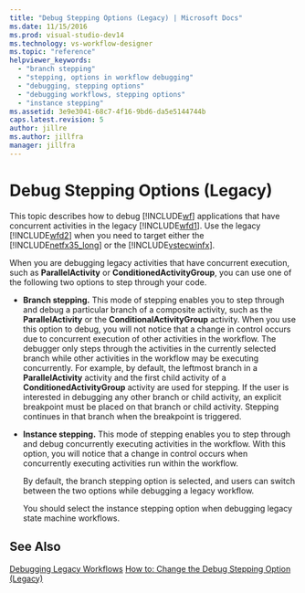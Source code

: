 ```yaml
---
title: "Debug Stepping Options (Legacy) | Microsoft Docs"
ms.date: 11/15/2016
ms.prod: visual-studio-dev14
ms.technology: vs-workflow-designer
ms.topic: "reference"
helpviewer_keywords:
  - "branch stepping"
  - "stepping, options in workflow debugging"
  - "debugging, stepping options"
  - "debugging workflows, stepping options"
  - "instance stepping"
ms.assetid: 3e9e3041-68c7-4f16-9bd6-da5e5144744b
caps.latest.revision: 5
author: jillre
ms.author: jillfra
manager: jillfra
---
```

# Debug Stepping Options (Legacy)
This topic describes how to debug [!INCLUDE[wf](../includes/wf-md.md)] applications that have concurrent activities in the legacy [!INCLUDE[wfd1](../includes/wfd1-md.md)]. Use the legacy [!INCLUDE[wfd2](../includes/wfd2-md.md)] when you need to target either the [!INCLUDE[netfx35_long](../includes/netfx35-long-md.md)] or the [!INCLUDE[vstecwinfx](../includes/vstecwinfx-md.md)].

 When you are debugging legacy activities that have concurrent execution, such as **ParallelActivity** or **ConditionedActivityGroup**, you can use one of the following two options to step through your code.

- **Branch stepping.** This mode of stepping enables you to step through and debug a particular branch of a composite activity, such as the **ParallelActivity** or the **ConditionalActivityGroup** activity. When you use this option to debug, you will not notice that a change in control occurs due to concurrent execution of other activities in the workflow. The debugger only steps through the activities in the currently selected branch while other activities in the workflow may be executing concurrently. For example, by default, the leftmost branch in a **ParallelActivity** activity and the first child activity of a **ConditionedActivityGroup** activity are used for stepping. If the user is interested in debugging any other branch or child activity, an explicit breakpoint must be placed on that branch or child activity. Stepping continues in that branch when the breakpoint is triggered.

- **Instance stepping.** This mode of stepping enables you to step through and debug concurrently executing activities in the workflow. With this option, you will notice that a change in control occurs when concurrently executing activities run within the workflow.

  By default, the branch stepping option is selected, and users can switch between the two options while debugging a legacy workflow.

  You should select the instance stepping option when debugging legacy state machine workflows.

## See Also
 [Debugging Legacy Workflows](../workflow-designer/debugging-legacy-workflows.md)
 [How to: Change the Debug Stepping Option (Legacy)](../workflow-designer/how-to-change-the-debug-stepping-option-legacy.md)